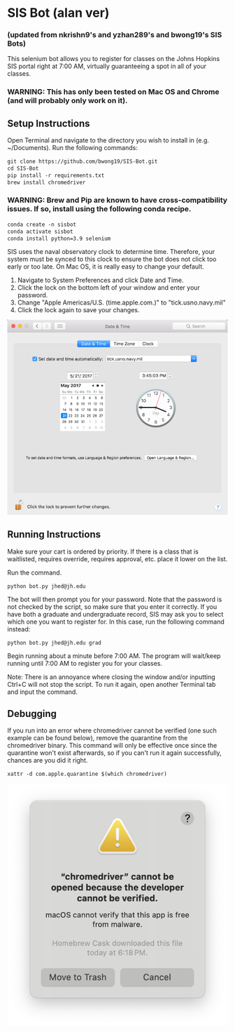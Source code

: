 # SIS Bot (alan ver) #
### (updated from nkrishn9's and yzhan289's and bwong19's SIS Bots)  ###

This selenium bot allows you to register for classes on the Johns Hopkins SIS portal right at 7:00 AM, virtually guaranteeing a spot in all of your classes.

### WARNING: This has only been tested on Mac OS and Chrome (and will probably only work on it). ###

## Setup Instructions ##
Open Terminal and navigate to the directory you wish to install in (e.g. ~/Documents). Run the following commands:
```
git clone https://github.com/bwong19/SIS-Bot.git
cd SIS-Bot
pip install -r requirements.txt
brew install chromedriver
```

### WARNING: Brew and Pip are known to have cross-compatibility issues. If so, install using the following conda recipe. ###
```
conda create -n sisbot
conda activate sisbot
conda install python=3.9 selenium
```

SIS uses the naval observatory clock to determine time. Therefore, your system must be synced to this clock to ensure the bot does not click too early or too late. On Mac OS, it is really easy to change your default.

1. Navigate to System Preferences and click Date and Time.
2. Click the lock on the bottom left of your window and enter your password.
3. Change "Apple Americas/U.S. (time.apple.com.)" to "tick.usno.navy.mil"
4. Click the lock again to save your changes.

![time instructions](./time_instruct.png "Time instructions")


## Running Instructions ##
Make sure your cart is ordered by priority. If there is a class that is waitlisted, requires override, requires approval, etc. place it lower on the list.

Run the command.
```
python bot.py jhed@jh.edu
```
The bot will then prompt you for your password. Note that the password is not checked by the script, so make sure that you enter it correctly.
If you have both a graduate and undergraduate record, SIS may ask you to select which one you want to register for. In this case, run the following command instead:
```
python bot.py jhed@jh.edu grad
```

Begin running about a minute before 7:00 AM. The program will wait/keep running until 7:00 AM to register you for your classes.

Note: There is an annoyance where closing the window and/or inputting Ctrl+C will not stop the script. To run it again, open another Terminal tab and input the command. 

## Debugging ##
If you run into an error where chromedriver cannot be verified (one such example can be found below), remove the quarantine from the chromedriver binary. This command will only be effective once since the quarantine won't exist afterwards, so if you can't run it again successfully, chances are you did it right.

```
xattr -d com.apple.quarantine $(which chromedriver)
```

![chromedriver error](./chromedriver_error.png "chromedriver error")